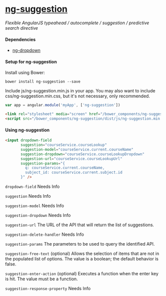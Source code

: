# [ng-suggestion](http://flashnotes.github.io/ng-suggestion/)
*Flexible AngularJS typeahead / autocomplete / suggestion / predictive search directive*

#### Dependencies
* [ng-dropdown](https://github.com/flashnotes/ng-dropdown/)


#### Setup for ng-suggestion

Install using Bower:  
```
bower install ng-suggestion --save
```

Include js/ng-suggestion.min.js in your app. You may also want to include
css/ng-suggestion.min.css, but it's not necessary, only recommended.

```javascript
var app = angular.module('myApp', ['ng-suggestion'])
```

```html
<link rel="stylesheet" media="screen" href="/bower_components/ng-suggestion/dist/css/ng-suggestion.min.css" />
<script src="/bower_components/ng-suggestion/dist/js/ng-suggestion.min.js"></script>
```


#### Using ng-suggestion
```html
<input dropdown-field
       suggestion="courseService.courseLookup"
       suggestion-model="courseService.current.courseName"
       suggestion-dropdown="courseService.courseLookupDropdown"
       suggestion-url="courseService.courseLookupUrl"
       suggestion-params="{
         q: courseService.current.courseName,
         subject_id: courseService.current.subject.id
       }" />
```

```dropdown-field``` Needs Info

```suggestion``` Needs Info

```suggestion-model``` Needs Info

```suggestion-dropdown``` Needs Info

```suggestion-url``` The URL of the API that will return the list of suggestions.

```suggestion-delete-handler``` Needs Info

```suggestion-params``` The parameters to be used to query the identified API.

```suggestion-free-text``` (optional) Allows the selection of items that are not in the
populated list of options. The value is a boolean; the default behavior is false.

```suggestion-enter-action``` (optional) Executes a function when the enter key is hit.
The value must be a function.

```suggestion-response-property``` Needs Info
